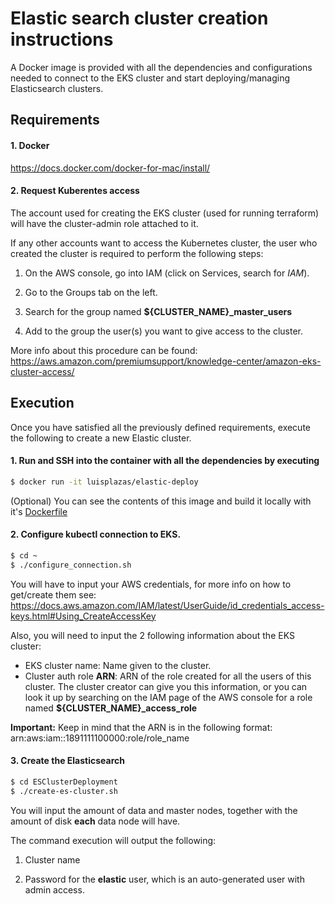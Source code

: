 # Elastic search cluster creation instructions

A Docker image is provided with all the dependencies and configurations needed to connect to the EKS cluster and start deploying/managing Elasticsearch clusters.
   
## Requirements

#### 1. Docker
https://docs.docker.com/docker-for-mac/install/

#### 2. Request Kuberentes access
The account used for creating the EKS cluster (used for running terraform) will have the cluster-admin role attached to it.

If any other accounts want to access the Kubernetes cluster, the user who created the cluster is required to perform the following steps:


1. On the AWS console, go into IAM (click on Services, search for *IAM*). 

2. Go to the Groups tab on the left.

3. Search for the group named **${CLUSTER_NAME}_master_users**

4. Add to the group the user(s) you want to give access to the cluster.

More info about this procedure can be found: https://aws.amazon.com/premiumsupport/knowledge-center/amazon-eks-cluster-access/

## Execution

Once you have satisfied all the previously defined requirements, execute the following to create a new Elastic cluster. 

#### 1. Run and SSH into the container with all the dependencies by executing 
```bash
$ docker run -it luisplazas/elastic-deploy 
```
(Optional) You can see the contents of this image and build it locally with it's [Dockerfile](https://github.com/SymphonyOSF/ElasticsearchKubernetes/blob/master/Dockerfile.deploy)

#### 2. Configure kubectl connection to EKS.
```bash
$ cd ~
$ ./configure_connection.sh
```
You will have to input your AWS credentials, for more info on how to get/create them see: https://docs.aws.amazon.com/IAM/latest/UserGuide/id_credentials_access-keys.html#Using_CreateAccessKey

Also, you will need to input the 2 following information about the EKS cluster:
* EKS cluster name: Name given to the cluster.
* Cluster auth role **ARN**: ARN of the role created for all the users of this cluster. The cluster creator can give you this information, or you can look it up by searching on the IAM page of the AWS console for a role named **${CLUSTER_NAME}_access_role**

**Important:** Keep in mind that the ARN is in the following format: arn:aws:iam::1891111100000:role/role_name 

#### 3. Create the Elasticsearch
```bash
$ cd ESClusterDeployment
$ ./create-es-cluster.sh
```
You will input the amount of data and master nodes, together with the amount of disk **each** data node will have.

The command execution will output the following:
1. Cluster name

2. Password for the **elastic** user, which is an auto-generated user with admin access. 

